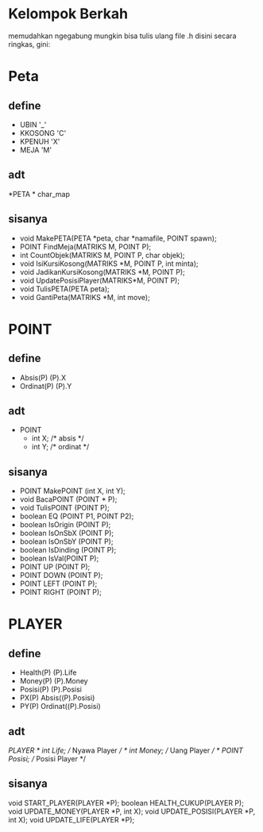# Kelompok Berkah
memudahkan ngegabung mungkin bisa tulis ulang file .h disini secara ringkas, gini:

# Peta

## define
* UBIN '_'
* KKOSONG 'C'
* KPENUH 'X'
* MEJA 'M'

## adt
*PETA
	* char_map

## sisanya
* void MakePETA(PETA *peta, char *namafile, POINT spawn);
* POINT FindMeja(MATRIKS M, POINT P);
* int CountObjek(MATRIKS M, POINT P, char objek);
* void IsiKursiKosong(MATRIKS *M, POINT P, int minta);
* void JadikanKursiKosong(MATRIKS *M, POINT P);
* void UpdatePosisiPlayer(MATRIKS*M, POINT P);
* void TulisPETA(PETA peta);
* void GantiPeta(MATRIKS *M, int move);

# POINT

## define
* Absis(P) (P).X
* Ordinat(P) (P).Y

## adt
* POINT
	* int X; /* absis   */
	* int Y; /* ordinat */


## sisanya
* POINT MakePOINT (int X, int Y);
* void BacaPOINT (POINT * P); 
* void TulisPOINT (POINT P);
* boolean EQ (POINT P1, POINT P2);
* boolean IsOrigin (POINT P);
* boolean IsOnSbX (POINT P);
* boolean IsOnSbY (POINT P);
* boolean IsDinding (POINT P);
* boolean IsVal(POINT P);
* POINT UP (POINT P);
* POINT DOWN (POINT P);
* POINT LEFT (POINT P);
* POINT RIGHT (POINT P);

# PLAYER

## define
* Health(P) (P).Life
* Money(P) (P).Money
* Posisi(P) (P).Posisi
* PX(P) Absis((P).Posisi)
* PY(P) Ordinat((P).Posisi)

## adt
*PLAYER
	* int Life; /* Nyawa Player   */
	* int Money; /* Uang Player */
	* POINT Posisi; /* Posisi Player */ 

## sisanya
void START_PLAYER(PLAYER *P);
boolean HEALTH_CUKUP(PLAYER P);
void UPDATE_MONEY(PLAYER *P, int X);
void UPDATE_POSISI(PLAYER *P, int X);
void UPDATE_LIFE(PLAYER *P);
